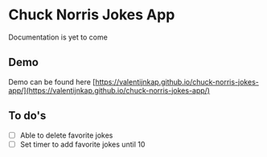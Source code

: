 # Chuck Norris Jokes App

Documentation is yet to come

## Demo

Demo can be found here [https://valentijnkap.github.io/chuck-norris-jokes-app/](https://valentijnkap.github.io/chuck-norris-jokes-app/)

## To do's

- [ ] Able to delete favorite jokes
- [ ] Set timer to add favorite jokes until 10
